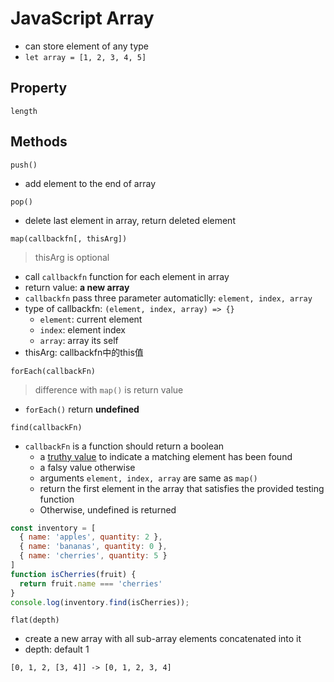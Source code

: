# JavaScript Array

- can store element of any type
- `let array = [1, 2, 3, 4, 5]`

## Property

`length`

## Methods

`push()`

- add element to the end of array

`pop()`

- delete last element in array, return deleted element

`map(callbackfn[, thisArg])`

> thisArg is optional

- call `callbackfn` function for each element in array
- return value: **a new array**
- `callbackfn` pass three parameter automaticlly: `element, index, array`
- type of callbackfn: `(element, index, array) => {}`
  - `element`: current element
  - `index`: element index
  - `array`: array its self
- thisArg: callbackfn中的this值

`forEach(callbackFn)`

> difference with `map()` is return value

- `forEach()` return **undefined**

`find(callbackFn)`

- `callbackFn` is a function should return a boolean
  - a [truthy value](javascript-foundation-primitive.md#boolean) to indicate a matching element has been found
  - a falsy value otherwise
  - arguments `element, index, array` are same as `map()`
  - return the first element in the array that satisfies the provided testing function
  - Otherwise, undefined is returned

```js
const inventory = [
  { name: 'apples', quantity: 2 },
  { name: 'bananas', quantity: 0 },
  { name: 'cherries', quantity: 5 }
]
function isCherries(fruit) {
  return fruit.name === 'cherries'
}
console.log(inventory.find(isCherries));
```

`flat(depth)`

- create a new array with all sub-array elements concatenated into it
- depth: default 1

```
[0, 1, 2, [3, 4]] -> [0, 1, 2, 3, 4]
```
